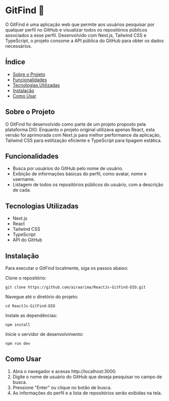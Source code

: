 # GitFind 🔎

O GitFind é uma aplicação web que permite aos usuários pesquisar por qualquer perfil no GitHub e visualizar todos os repositórios públicos associados a esse perfil. Desenvolvido com Next.js, Tailwind CSS e TypeScript, o projeto consome a API pública do GitHub para obter os dados necessários.

## Índice
* [Sobre o Projeto](#sobre-o-projeto)
* [Funcionalidades](#funcionalidades)
* [Tecnologias Utilizadas](#tecnologias-utilizadas)
* [Instalação](#instalação)
* [Como Usar](#como-usar)

## Sobre o Projeto
O GitFind foi desenvolvido como parte de um projeto proposto pela plataforma DIO. Enquanto o projeto original utilizava apenas React, esta versão foi aprimorada com Next.js para melhor performance da aplicação, Tailwind CSS para estilização eficiente e TypeScript para tipagem estática.

## Funcionalidades
* Busca por usuários do GitHub pelo nome de usuário.
* Exibição de informações básicas do perfil, como avatar, nome e username.
* Listagem de todos os repositórios públicos do usuário, com a descrição de cada.

## Tecnologias Utilizadas
* Next.js
* React
* Tailwind CSS
* TypeScript
* API do GitHub

## Instalação
Para executar o GitFind localmente, siga os passos abaixo:

Clone o repositório:
```
git clone https://github.com/airaarima/ReactJs-GitFind-DIO.git
```

Navegue até o diretório do projeto:
```
cd ReactJs-GitFind-DIO
```

Instale as dependências:
```
npm install
```

Inicie o servidor de desenvolvimento:
```
npm run dev
```

## Como Usar

1. Abra o navegador e acesse http://localhost:3000.
2. Digite o nome de usuário do GitHub que deseja pesquisar no campo de busca.
3. Pressione "Enter" ou clique no botão de busca.
4. As informações do perfil e a lista de repositórios serão exibidas na tela.
